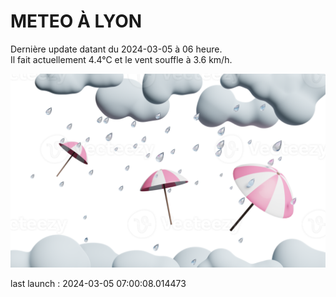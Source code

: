 # METEO À LYON

Dernière update datant du 2024-03-05 à 06 heure.  
Il fait actuellement 4.4°C et le vent souffle à 3.6 km/h.      

![](./.github/rain.png)

last launch : 2024-03-05 07:00:08.014473
